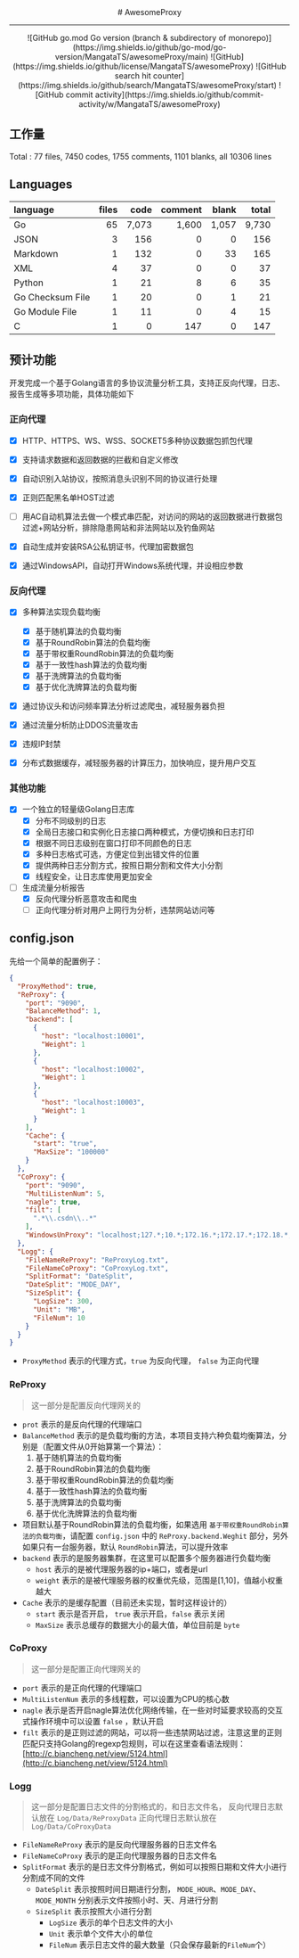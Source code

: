 <div style="text-align:center">
# AwesomeProxy
</div>

<hr>

<div style="text-align:center">
![GitHub go.mod Go version (branch & subdirectory of monorepo)](https://img.shields.io/github/go-mod/go-version/MangataTS/awesomeProxy/main)
![GitHub](https://img.shields.io/github/license/MangataTS/awesomeProxy)
![GitHub search hit counter](https://img.shields.io/github/search/MangataTS/awesomeProxy/start)
![GitHub commit activity](https://img.shields.io/github/commit-activity/w/MangataTS/awesomeProxy)
</div>

## 工作量

Total : 77 files,  7450 codes, 1755 comments, 1101 blanks, all 10306 lines


## Languages
| language | files | code | comment | blank | total |
| :--- | ---: | ---: | ---: | ---: | ---: |
| Go | 65 | 7,073 | 1,600 | 1,057 | 9,730 |
| JSON | 3 | 156 | 0 | 0 | 156 |
| Markdown | 1 | 132 | 0 | 33 | 165 |
| XML | 4 | 37 | 0 | 0 | 37 |
| Python | 1 | 21 | 8 | 6 | 35 |
| Go Checksum File | 1 | 20 | 0 | 1 | 21 |
| Go Module File | 1 | 11 | 0 | 4 | 15 |
| C | 1 | 0 | 147 | 0 | 147 |

## 预计功能

开发完成一个基于Golang语言的多协议流量分析工具，支持正反向代理，日志、报告生成等多项功能，具体功能如下

### 正向代理
- [x] HTTP、HTTPS、WS、WSS、SOCKET5多种协议数据包抓包代理

- [x] 支持请求数据和返回数据的拦截和自定义修改

- [x] 自动识别入站协议，按照消息头识别不同的协议进行处理

- [x] 正则匹配黑名单HOST过滤

- [ ] 用AC自动机算法去做一个模式串匹配，对访问的网站的返回数据进行数据包过滤+网站分析，排除隐患网站和非法网站以及钓鱼网站

- [x] 自动生成并安装RSA公私钥证书，代理加密数据包

- [x] 通过WindowsAPI，自动打开Windows系统代理，并设相应参数

### 反向代理

- [x] 多种算法实现负载均衡
  - [x] 基于随机算法的负载均衡
  - [x] 基于RoundRobin算法的负载均衡
  - [x] 基于带权重RoundRobin算法的负载均衡
  - [x] 基于一致性hash算法的负载均衡
  - [x] 基于洗牌算法的负载均衡
  - [x] 基于优化洗牌算法的负载均衡

- [x] 通过协议头和访问频率算法分析过滤爬虫，减轻服务器负担

- [x] 通过流量分析防止DDOS流量攻击

- [x] 违规IP封禁

- [x] 分布式数据缓存，减轻服务器的计算压力，加快响应，提升用户交互

### 其他功能

- [x] 一个独立的轻量级Golang日志库
  - [x] 分布不同级别的日志
  - [x] 全局日志接口和实例化日志接口两种模式，方便切换和日志打印
  - [x] 根据不同日志级别在窗口打印不同颜色的日志
  - [x] 多种日志格式可选，方便定位到出错文件的位置
  - [x] 提供两种日志分割方式，按照日期分割和文件大小分割
  - [x] 线程安全，让日志库使用更加安全

- [ ] 生成流量分析报告
  - [x] 反向代理分析恶意攻击和爬虫
  - [ ] 正向代理分析对用户上网行为分析，违禁网站访问等
  
## config.json

先给一个简单的配置例子：

```json
{
  "ProxyMethod": true,
  "ReProxy": {
    "port": "9090",
    "BalanceMethod": 1,
    "backend": [
      {
        "host": "localhost:10001",
        "Weight": 1
      },
      {
        "host": "localhost:10002",
        "Weight": 1
      },
      {
        "host": "localhost:10003",
        "Weight": 1
      }
    ],
    "Cache": {
      "start": "true",
      "MaxSize": "100000"
    }
  },
  "CoProxy": {
    "port": "9090",
    "MultiListenNum": 5,
    "nagle": true,
    "filt": [
      ".*\\.csdn\\..*"
    ],
    "WindowsUnProxy": "localhost;127.*;10.*;172.16.*;172.17.*;172.18.*;172.19.*;172.20.*;172.21.*;172.22.*;172.23.*;172.24.*;172.25.*;172.26.*;172.27.*;172.28.*;172.29.*;172.30.*;172.31.*;192.168.*;42.193.50.191;*.mangata.ltd;*.qq.com;*.csdn.*;*.jdgame.vip"
  },
  "Logg": {
    "FileNameReProxy": "ReProxyLog.txt",
    "FileNameCoProxy": "CoProxyLog.txt",
    "SplitFormat": "DateSplit",
    "DateSplit": "MODE_DAY",
    "SizeSplit": {
      "LogSize": 300,
      "Unit": "MB",
      "FileNum": 10
    }
  }
}
```
- `ProxyMethod` 表示的代理方式，`true` 为反向代理， `false` 为正向代理

### ReProxy

> 这一部分是配置反向代理网关的


- `prot` 表示的是反向代理的代理端口
- `BalanceMethod` 表示的是负载均衡的方法，本项目支持六种负载均衡算法，分别是（配置文件从0开始算第一个算法）：
  1. 基于随机算法的负载均衡
  2. 基于RoundRobin算法的负载均衡
  3. 基于带权重RoundRobin算法的负载均衡
  4. 基于一致性hash算法的负载均衡
  5. 基于洗牌算法的负载均衡
  6. 基于优化洗牌算法的负载均衡
- 项目默认基于RoundRobin算法的负载均衡，如果选用 `基于带权重RoundRobin算法的负载均衡`，请配置 `config.json` 中的 `ReProxy.backend.Weghit` 部分，另外如果只有一台服务器，默认 `RoundRobin`算法，可以提升效率
- `backend` 表示的是服务器集群，在这里可以配置多个服务器进行负载均衡
  -  `host` 表示的是被代理服务器的ip+端口，或者是url
  -  `weight` 表示的是被代理服务器的权重优先级，范围是[1,10]，值越小权重越大
- `Cache` 表示的是缓存配置（目前还未实现，暂时这样设计的）
  - `start` 表示是否开启， `true` 表示开启，`false` 表示关闭
  -  `MaxSize` 表示总缓存的数据大小的最大值，单位目前是 `byte`
### CoProxy

> 这一部分是配置正向代理网关的 

- `port` 表示的是正向代理的代理端口
- `MultiListenNum` 表示的多线程数，可以设置为CPU的核心数
- `nagle` 表示是否开启nagle算法优化网络传输，在一些对时延要求较高的交互式操作环境中可以设置 `false` ，默认开启
- `filt` 表示的是正则过滤的网站，可以将一些违禁网站过滤，注意这里的正则匹配只支持Golang的regexp包规则，可以在这里查看语法规则：[http://c.biancheng.net/view/5124.html](http://c.biancheng.net/view/5124.html)

### Logg

> 这一部分是配置日志文件的分割格式的，和日志文件名，
> 反向代理日志默认放在 `Log/Data/ReProxyData` 
> 正向代理日志默认放在 `Log/Data/CoProxyData` 

- `FileNameReProxy` 表示的是反向代理服务器的日志文件名
- `FileNameCoProxy` 表示的是正向代理服务器的日志文件名
- `SplitFormat` 表示的是日志文件分割格式，例如可以按照日期和文件大小进行分割成不同的文件
  - `DateSplit` 表示按照时间日期进行分割， `MODE_HOUR`、`MODE_DAY`、`MODE_MONTH` 分别表示文件按照小时、天、月进行分割
  - `SizeSplit` 表示按照大小进行分割
    - `LogSize` 表示的单个日志文件的大小
    - `Unit` 表示单个文件大小的单位
    - `FileNum` 表示日志文件的最大数量（只会保存最新的`FileNum`个）